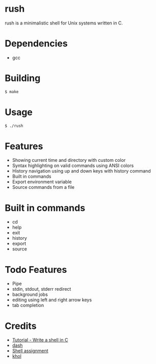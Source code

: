 # rush

rush is a minimalistic shell for Unix systems written in C.

# Dependencies
- gcc

# Building
```sh
$ make
```

# Usage
```sh
$ ./rush
```

# Features
- Showing current time and directory with custom color
- Syntax highlighting on valid commands using ANSI colors
- History navigation using up and down keys with history command
- Built in commands
- Export environment variable
- Source commands from a file

# Built in commands
- cd
- help
- exit
- history
- export
- source

# Todo Features
- Pipe
- stdin, stdout, stderr redirect
- background jobs
- editing using left and right arrow keys
- tab completion

# Credits
- [Tutorial - Write a shell in C](https://brennan.io/2015/01/16/write-a-shell-in-c/)
- [dash](https://github.com/danishprakash/dash)
- [Shell assignment](https://www.cs.cornell.edu/courses/cs414/2004su/homework/shell/shell.html)
- [khol](https://github.com/SanketDG/khol/)
